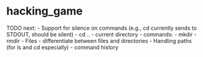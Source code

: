 # hacking_game

TODO next:
    - Support for silence on commands (e.g., cd currently sends to STDOUT, should be silent)
    - cd ..
    - current directory
    - commands:
        - mkdir
        - rmdir
    - Files
    - differentiate between files and directories
    - Handling paths (for ls and cd especially)
    - command history